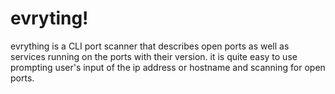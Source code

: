 # evryting!
evrything is a CLI port scanner that describes open ports as well as services running on the ports with their version. it is quite easy to use prompting user's input of the ip address or hostname and scanning for open ports. 
